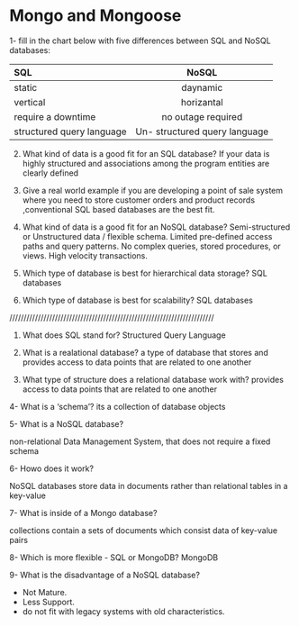 # Mongo and Mongoose
1- fill in the chart below with five differences between SQL and NoSQL databases:

| SQL           | 	NoSQL         | 
| :------------ |:---------------:| 
| static        | 	daynamic      | 
| vertical      | horizantal      |     
|require a downtime|no outage required|
| structured query language |Un- structured query language  | 


2. What kind of data is a good fit for an SQL database?
If your data is highly structured and associations among the program entities are clearly defined

3. Give a real world example
if you are developing a point of sale system where you need to store customer orders and product records ,conventional SQL based databases are the best fit.

4. What kind of data is a good fit for an NoSQL database?
Semi-structured or Unstructured data / flexible schema. Limited pre-defined access paths and query patterns. No complex queries, stored procedures, or views. High velocity transactions.


5. Which type of database is best for hierarchical data storage?
SQL databases

6. Which type of database is best for scalability?
SQL databases

////////////////////////////////////////////////////////////////////////
1. What does SQL stand for?
Structured Query Language

2. What is a realational database?
 a type of database that stores and provides access to data points that are related to one another
 
3. What type of structure does a relational database work with?
 provides access to data points that are related to one another
 
4- What is a ‘schema’?
its a collection of database objects

5- What is a NoSQL database?

non-relational Data Management System, that does not require a fixed schema

6- Howo does it work?

NoSQL databases store data in documents rather than relational tables in a key-value

7- What is inside of a Mongo database?

collections contain a sets of documents which consist data of key-value pairs

8- Which is more flexible - SQL or MongoDB? 
 MongoDB

9- What is the disadvantage of a NoSQL database?
- Not Mature.
- Less Support.
- do not fit with legacy systems with old characteristics.























